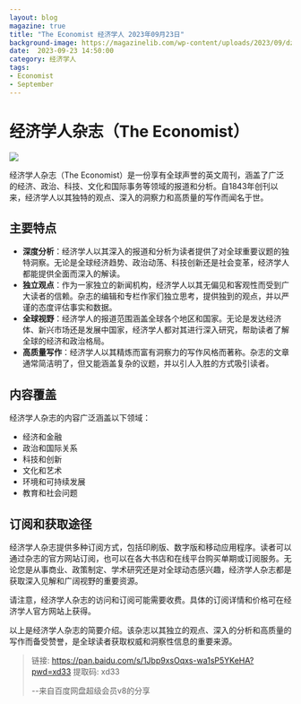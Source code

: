```yaml
---
layout: blog
magazine: true
title: "The Economist 经济学人 2023年09月23日"
background-image: https://magazinelib.com/wp-content/uploads/2023/09/dzvnWb8y-qo.jpg
date:  2023-09-23 14:50:00
category: 经济学人
tags:
- Economist
- September
---
```

 
# 经济学人杂志（The Economist）

![](https://magazinelib.com/wp-content/uploads/2023/09/dzvnWb8y-qo.jpg)

经济学人杂志（The Economist）是一份享有全球声誉的英文周刊，涵盖了广泛的经济、政治、科技、文化和国际事务等领域的报道和分析。自1843年创刊以来，经济学人以其独特的观点、深入的洞察力和高质量的写作而闻名于世。

## 主要特点

- **深度分析**：经济学人以其深入的报道和分析为读者提供了对全球重要议题的独特洞察。无论是全球经济趋势、政治动荡、科技创新还是社会变革，经济学人都能提供全面而深入的解读。
- **独立观点**：作为一家独立的新闻机构，经济学人以其无偏见和客观性而受到广大读者的信赖。杂志的编辑和专栏作家们独立思考，提供独到的观点，并以严谨的态度评估事实和数据。
- **全球视野**：经济学人的报道范围涵盖全球各个地区和国家。无论是发达经济体、新兴市场还是发展中国家，经济学人都对其进行深入研究，帮助读者了解全球的经济和政治格局。
- **高质量写作**：经济学人以其精炼而富有洞察力的写作风格而著称。杂志的文章通常简洁明了，但又能涵盖复杂的议题，并以引人入胜的方式吸引读者。

## 内容覆盖

经济学人杂志的内容广泛涵盖以下领域：

- 经济和金融
- 政治和国际关系
- 科技和创新
- 文化和艺术
- 环境和可持续发展
- 教育和社会问题

## 订阅和获取途径

经济学人杂志提供多种订阅方式，包括印刷版、数字版和移动应用程序。读者可以通过杂志的官方网站订阅，也可以在各大书店和在线平台购买单期或订阅服务。无论您是从事商业、政策制定、学术研究还是对全球动态感兴趣，经济学人杂志都是获取深入见解和广阔视野的重要资源。

请注意，经济学人杂志的访问和订阅可能需要收费。具体的订阅详情和价格可在经济学人官方网站上获得。


以上是经济学人杂志的简要介绍。该杂志以其独立的观点、深入的分析和高质量的写作而备受赞誉，是全球读者获取权威和洞察性信息的重要来源。



> 链接: https://pan.baidu.com/s/1Jbp9xsOqxs-wa1sP5YKeHA?pwd=xd33 提取码: xd33 
> 
> --来自百度网盘超级会员v8的分享

